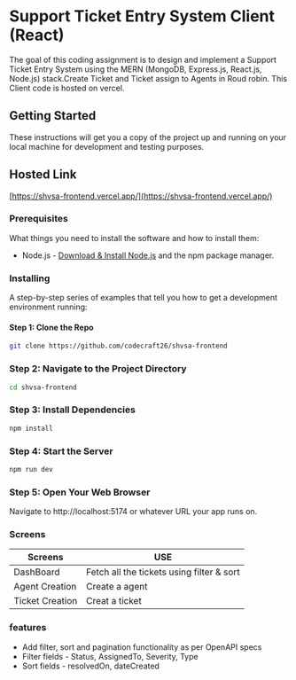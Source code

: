 # Support Ticket Entry System Client (React)

The goal of this coding assignment is to design and implement a Support Ticket Entry System using the MERN (MongoDB, Express.js, React.js, Node.js) stack.Create Ticket and Ticket assign to Agents in Roud robin.
This Client code is hosted on vercel.
## Getting Started

These instructions will get you a copy of the project up and running on your local machine for development and testing purposes.
## Hosted Link 

[https://shvsa-frontend.vercel.app/](https://shvsa-frontend.vercel.app/)


### Prerequisites

What things you need to install the software and how to install them:

- Node.js - [Download & Install Node.js](https://nodejs.org/en/download/) and the npm package manager.

### Installing

A step-by-step series of examples that tell you how to get a development environment running:

#### Step 1: Clone the Repo

```bash
git clone https://github.com/codecraft26/shvsa-frontend
```


### Step 2: Navigate to the Project Directory

```bash
cd shvsa-frontend
```

### Step 3: Install Dependencies
```bash
npm install
```

### Step 4: Start the Server
```bash
npm run dev 
```
### Step 5: Open Your Web Browser
Navigate to http://localhost:5174 or whatever URL your app runs on.

### Screens 
|  Screens |  USE|
|----------|-----------------------------------|
|  DashBoard| Fetch all the tickets using filter & sort|
| Agent Creation | Create a agent  |
|Ticket Creation | Creat a ticket|


### features 

- Add filter, sort and pagination functionality as per OpenAPI specs
- Filter fields - Status, AssignedTo, Severity, Type
- Sort fields - resolvedOn, dateCreated


